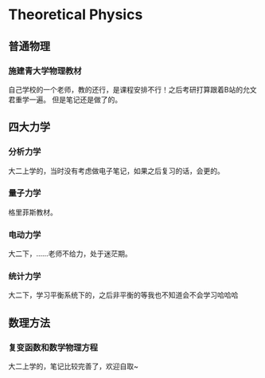# Theoretical Physics 

## 普通物理
### 施建青大学物理教材
自己学校的一个老师，教的还行，是课程安排不行！之后考研打算跟着B站的允文君重学一遍。
但是笔记还是做了的。

## 四大力学
### 分析力学
大二上学的，当时没有考虑做电子笔记，如果之后复习的话，会更的。
### 量子力学
格里菲斯教材。

### 电动力学
大二下，……老师不给力，处于迷茫期。
### 统计力学
大二下，学习平衡系统下的，之后非平衡的等我也不知道会不会学习哈哈哈


## 数理方法
### 复变函数和数学物理方程
大二上学的，笔记比较完善了，欢迎自取~

